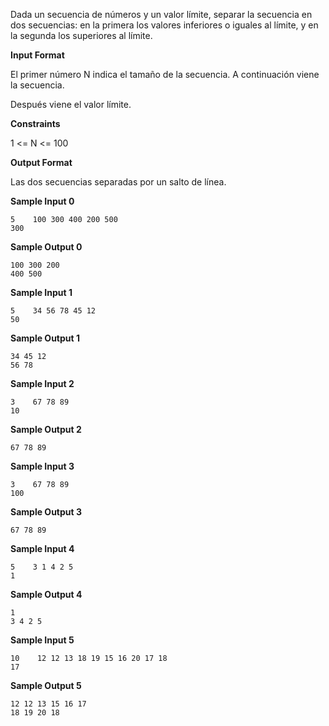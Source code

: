 Dada un secuencia de números y un valor límite, separar la secuencia en
dos secuencias: en la primera los valores inferiores o iguales al
límite, y en la segunda los superiores al límite.

**Input Format**

El primer número N indica el tamaño de la secuencia. A continuación
viene la secuencia.

Después viene el valor límite.

**Constraints**

1 \<= N \<= 100

**Output Format**

Las dos secuencias separadas por un salto de línea.

**Sample Input 0**

    5    100 300 400 200 500
    300

**Sample Output 0**

    100 300 200
    400 500

**Sample Input 1**

    5    34 56 78 45 12
    50

**Sample Output 1**

    34 45 12
    56 78

**Sample Input 2**

    3    67 78 89
    10

**Sample Output 2**

    67 78 89

**Sample Input 3**

    3    67 78 89
    100

**Sample Output 3**

    67 78 89

**Sample Input 4**

    5    3 1 4 2 5
    1

**Sample Output 4**

    1
    3 4 2 5

**Sample Input 5**

    10    12 12 13 18 19 15 16 20 17 18
    17

**Sample Output 5**

    12 12 13 15 16 17
    18 19 20 18
